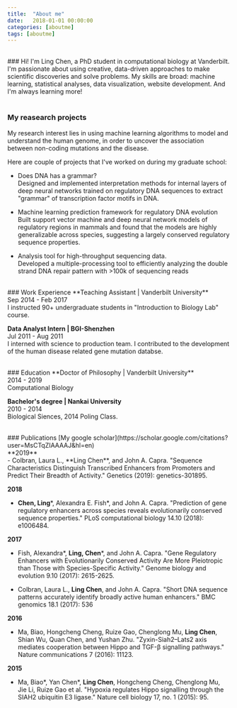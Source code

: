 ```yaml
---
title:  "About me"
date:   2018-01-01 00:00:00
categories: [aboutme]
tags: [aboutme]
---
```

<br>
### Hi! I'm Ling Chen, a PhD student in computational biology at Vanderbilt. 
I'm passionate about using creative, data-driven approaches to make scientific 
discoveries and solve problems. My skills are broad: machine learning, statistical 
analyses, data visualization, website development. And I'm always learning more!
<br><br>

### My reasearch projects 
My research interest lies in using machine learning algorithms to model and 
understand the human genome, in order to uncover the association between 
non-coding mutations and the disease.

Here are couple of projects that I've worked on during my graduate school:

- Does DNA has a grammar? <br> 
Designed and implemented interpretation methods for internal layers of deep 
neural networks trained on regulatory DNA sequences to extract "grammar" of 
transcription factor motifs in DNA.

- Machine learning prediction framework for regulatory DNA evolution <br>
Built support vector machine and deep neural network models of 
regulatory regions in mammals and found that the models are highly generalizable
 across species, suggesting a largely conserved regulatory sequence properties.

- Analysis tool for high-throughput sequencing data. <br>
Developed a multiple-processing tool to efficiently analyzing the 
double strand DNA repair pattern with >100k of sequencing reads

<br>
### Work Experience
**Teaching Assistant | Vanderbilt University** <br>
Sep 2014 - Feb 2017 <br>
I instructed 90+ undergraduate students in "Introduction to Biology Lab" course.

**Data Analyst Intern | BGI-Shenzhen** <br>
Jul 2011 - Aug 2011 <br>
I interned with science to production team. I contributed to the development of 
the human disease related gene mutation databse.

<br>
### Education
**Doctor of Philosophy | Vanderbilt University** <br>
2014 - 2019 <br>
Computational Biology

**Bachelor's degree | Nankai University** <br>
2010 - 2014 <br>
Biological Siences, 2014 Poling Class.



<br>
### Publications
[My google scholar](https://scholar.google.com/citations?user=MsCTqZIAAAAJ&hl=en)
<br>
**2019** <br>
- Colbran, Laura L., **Ling Chen**, and John A. Capra. "Sequence Characteristics Distinguish Transcribed Enhancers from Promoters and Predict Their Breadth of Activity." Genetics (2019): genetics-301895.

**2018** <br>
- **Chen, Ling**\*, Alexandra E. Fish*, and John A. Capra. "Prediction of gene regulatory enhancers across species reveals evolutionarily conserved sequence properties." PLoS computational biology 14.10 (2018): e1006484.

**2017** <br>
- Fish, Alexandra\*, **Ling, Chen**\*, and John A. Capra. "Gene Regulatory Enhancers with Evolutionarily Conserved Activity Are More Pleiotropic than Those with Species-Specific Activity." Genome biology and evolution 9.10 (2017): 2615-2625.

- Colbran, Laura L., **Ling Chen**, and John A. Capra. "Short DNA sequence patterns accurately identify broadly active human enhancers." BMC genomics 18.1 (2017): 536

**2016** <br>
- Ma, Biao, Hongcheng Cheng, Ruize Gao, Chenglong Mu, **Ling Chen**, Shian Wu, Quan Chen, and Yushan Zhu. "Zyxin-Siah2–Lats2 axis mediates cooperation between Hippo and TGF-β signalling pathways." Nature communications 7 (2016): 11123.

**2015** <br>
- Ma, Biao\*, Yan Chen\*, **Ling Chen**, Hongcheng Cheng, Chenglong Mu, Jie Li, Ruize Gao et al. "Hypoxia regulates Hippo signalling through the SIAH2 ubiquitin E3 ligase." Nature cell biology 17, no. 1 (2015): 95.